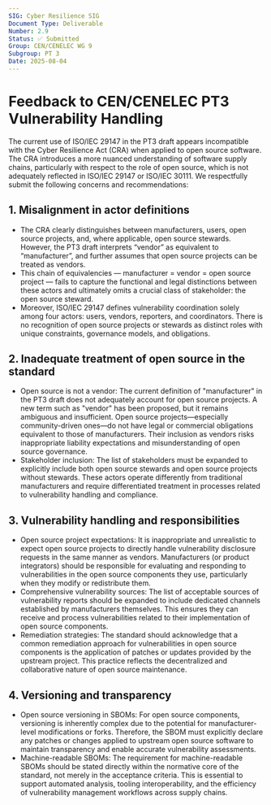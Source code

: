 ```yaml
---
SIG: Cyber Resilience SIG
Document Type: Deliverable
Number: 2.9
Status: ✅ Submitted
Group: CEN/CENELEC WG 9
Subgroup: PT 3
Date: 2025-08-04
---
```

# Feedback to CEN/CENELEC PT3 Vulnerability Handling

The current use of ISO/IEC 29147 in the PT3 draft appears incompatible with the Cyber Resilience Act (CRA) when applied to open source software. The CRA introduces a more nuanced understanding of software supply chains, particularly with respect to the role of open source, which is not adequately reflected in ISO/IEC 29147 or ISO/IEC 30111. We respectfully submit the following concerns and recommendations:
## 1. Misalignment in actor definitions
- The CRA clearly distinguishes between manufacturers, users, open source projects, and, where applicable, open source stewards. However, the PT3 draft interprets “vendor” as equivalent to “manufacturer”, and further assumes that open source projects can be treated as vendors.
- This chain of equivalencies — manufacturer = vendor = open source project — fails to capture the functional and legal distinctions between these actors and ultimately omits a crucial class of stakeholder: the open source steward.
- Moreover, ISO/IEC 29147 defines vulnerability coordination solely among four actors: users, vendors, reporters, and coordinators. There is no recognition of open source projects or stewards as distinct roles with unique constraints, governance models, and obligations.

## 2. Inadequate treatment of open source in the standard

- Open source is not a vendor: The current definition of "manufacturer" in the PT3 draft does not adequately account for open source projects. A new term such as "vendor" has been proposed, but it remains ambiguous and insufficient. Open source projects—especially community-driven ones—do not have legal or commercial obligations equivalent to those of manufacturers. Their inclusion as vendors risks inappropriate liability expectations and misunderstanding of open source governance.
- Stakeholder inclusion: The list of stakeholders must be expanded to explicitly include both open source stewards and open source projects without stewards. These actors operate differently from traditional manufacturers and require differentiated treatment in processes related to vulnerability handling and compliance.

## 3. Vulnerability handling and responsibilities
- Open source project expectations: It is inappropriate and unrealistic to expect open source projects to directly handle vulnerability disclosure requests in the same manner as vendors. Manufacturers (or product integrators) should be responsible for evaluating and responding to vulnerabilities in the open source components they use, particularly when they modify or redistribute them.
- Comprehensive vulnerability sources: The list of acceptable sources of vulnerability reports should be expanded to include dedicated channels established by manufacturers themselves. This ensures they can receive and process vulnerabilities related to their implementation of open source components.
- Remediation strategies: The standard should acknowledge that a common remediation approach for vulnerabilities in open source components is the application of patches or updates provided by the upstream project. This practice reflects the decentralized and collaborative nature of open source maintenance.
## 4. Versioning and transparency
- Open source versioning in SBOMs: For open source components, versioning is inherently complex due to the potential for manufacturer-level modifications or forks. Therefore, the SBOM must explicitly declare any patches or changes applied to upstream open source software to maintain transparency and enable accurate vulnerability assessments.
- Machine-readable SBOMs: The requirement for machine-readable SBOMs should be stated directly within the normative core of the standard, not merely in the acceptance criteria. This is essential to support automated analysis, tooling interoperability, and the efficiency of vulnerability management workflows across supply chains.

